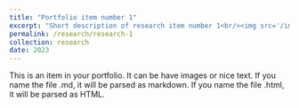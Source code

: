 ```yaml
---
title: "Portfolio item number 1"
excerpt: "Short description of research item number 1<br/><img src='/images/500x300.png'>"
permalink: /research/research-1
collection: research
date: 2023
---
```


This is an item in your portfolio. It can be have images or nice text. If you name the file .md, it will be parsed as markdown. If you name the file .html, it will be parsed as HTML. 
